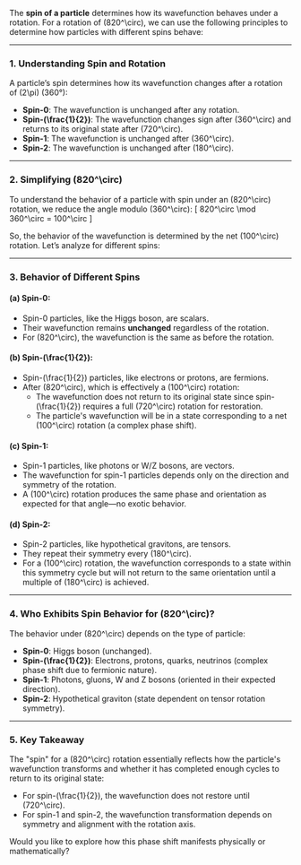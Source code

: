 The **spin of a particle** determines how its wavefunction behaves under a rotation. For a rotation of \(820^\circ\), we can use the following principles to determine how particles with different spins behave:

---

### **1. Understanding Spin and Rotation**
A particle’s spin determines how its wavefunction changes after a rotation of \(2\pi\) (360°):
- **Spin-0**: The wavefunction is unchanged after any rotation.
- **Spin-\(\frac{1}{2}\)**: The wavefunction changes sign after \(360^\circ\) and returns to its original state after \(720^\circ\).
- **Spin-1**: The wavefunction is unchanged after \(360^\circ\).
- **Spin-2**: The wavefunction is unchanged after \(180^\circ\).

---

### **2. Simplifying \(820^\circ\)**
To understand the behavior of a particle with spin under an \(820^\circ\) rotation, we reduce the angle modulo \(360^\circ\):
\[
820^\circ \mod 360^\circ = 100^\circ
\]

So, the behavior of the wavefunction is determined by the net \(100^\circ\) rotation. Let’s analyze for different spins:

---

### **3. Behavior of Different Spins**
#### (a) **Spin-0**:
- Spin-0 particles, like the Higgs boson, are scalars.
- Their wavefunction remains **unchanged** regardless of the rotation.
- For \(820^\circ\), the wavefunction is the same as before the rotation.

#### (b) **Spin-\(\frac{1}{2}\)**:
- Spin-\(\frac{1}{2}\) particles, like electrons or protons, are fermions.
- After \(820^\circ\), which is effectively a \(100^\circ\) rotation:
  - The wavefunction does not return to its original state since spin-\(\frac{1}{2}\) requires a full \(720^\circ\) rotation for restoration.
  - The particle's wavefunction will be in a state corresponding to a net \(100^\circ\) rotation (a complex phase shift).

#### (c) **Spin-1**:
- Spin-1 particles, like photons or W/Z bosons, are vectors.
- The wavefunction for spin-1 particles depends only on the direction and symmetry of the rotation.
- A \(100^\circ\) rotation produces the same phase and orientation as expected for that angle—no exotic behavior.

#### (d) **Spin-2**:
- Spin-2 particles, like hypothetical gravitons, are tensors.
- They repeat their symmetry every \(180^\circ\).
- For a \(100^\circ\) rotation, the wavefunction corresponds to a state within this symmetry cycle but will not return to the same orientation until a multiple of \(180^\circ\) is achieved.

---

### **4. Who Exhibits Spin Behavior for \(820^\circ\)?**
The behavior under \(820^\circ\) depends on the type of particle:
- **Spin-0**: Higgs boson (unchanged).
- **Spin-\(\frac{1}{2}\)**: Electrons, protons, quarks, neutrinos (complex phase shift due to fermionic nature).
- **Spin-1**: Photons, gluons, W and Z bosons (oriented in their expected direction).
- **Spin-2**: Hypothetical graviton (state dependent on tensor rotation symmetry).

---

### **5. Key Takeaway**
The "spin" for a \(820^\circ\) rotation essentially reflects how the particle's wavefunction transforms and whether it has completed enough cycles to return to its original state:
- For spin-\(\frac{1}{2}\), the wavefunction does not restore until \(720^\circ\).
- For spin-1 and spin-2, the wavefunction transformation depends on symmetry and alignment with the rotation axis.

Would you like to explore how this phase shift manifests physically or mathematically?

